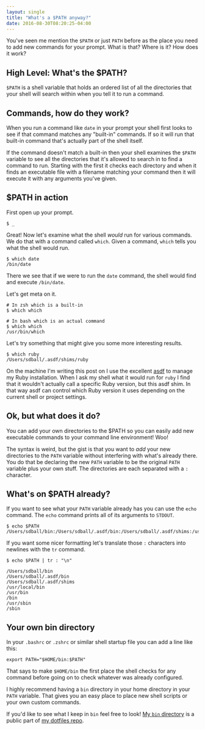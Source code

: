 ```yaml
---
layout: single
title: "What's a $PATH anyway?"
date: 2016-08-30T08:20:25-04:00
---
```


You've seen me mention the `$PATH` or just `PATH` before as the place you need
to add new commands for your prompt. What is that? Where is it? How does it work?

## High Level: What's the $PATH?

`$PATH` is a shell variable that holds an ordered list of all the directories
that your shell will search within when you tell it to run a command.

## Commands, how do they work?

When you run a command like `date` in your prompt your shell first looks to see
if that command matches any "built-in" commands. If so it will run that
built-in command that's actually part of the shell itself.

If the command doesn't match a built-in then your shell examines the `$PATH`
variable to see all the directories that it's allowed to search in to find a
command to run. Starting with the first it checks each directory and when it
finds an executable file with a filename matching your command then it will
execute it with any arguments you've given.

## $PATH in action

First open up your prompt.

```shell
$ _
```

Great! Now let's examine what the shell _would_ run for various commands. We do
that with a command called `which`. Given a command, `which` tells you what the
shell would run.

```shell
$ which date
/bin/date
```

There we see that if we were to run the `date` command, the shell would find
and execute `/bin/date`.

Let's get meta on it.

```shell
# In zsh which is a built-in
$ which which

# In bash which is an actual command
$ which which
/usr/bin/which
```

Let's try something that might give you some more interesting results.

```shell
$ which ruby
/Users/sdball/.asdf/shims/ruby
```

On the machine I'm writing this post on I use the excellent
[asdf](https://github.com/asdf-vm/asdf) to manage my Ruby installation. When I
ask my shell what it would run for `ruby` I find that it wouldn't actually call
a specific Ruby version, but this asdf shim. In that way asdf can control which
Ruby version it uses depending on the current shell or project settings.

## Ok, but what does it do?

You can add your own directories to the $PATH so you can easily add new
executable commands to your command line environment! Woo!

The syntax is weird, but the gist is that you want to _add_ your new
directories to the `PATH` variable without interfering with what's already
there. You do that be declaring the new `PATH` variable to be the original
`PATH` variable plus your own stuff. The directories are each separated with a
`:` character.

## What's on $PATH already?

If you want to see what your `PATH` variable already has you can use the `echo`
command. The `echo` command prints all of its arguments to `STDOUT`.

```shell
$ echo $PATH
/Users/sdball/bin:/Users/sdball/.asdf/bin:/Users/sdball/.asdf/shims:/usr/local/bin:/usr/bin:/bin:/usr/sbin:/sbin
```

If you want some nicer formatting let's translate those `:` characters into newlines with the `tr` command.

```shell
$ echo $PATH | tr : "\n"
```
```
/Users/sdball/bin
/Users/sdball/.asdf/bin
/Users/sdball/.asdf/shims
/usr/local/bin
/usr/bin
/bin
/usr/sbin
/sbin
```


## Your own bin directory

In your `.bashrc` or `.zshrc` or similar shell startup file you can add a line
like this:

```shell
export PATH="$HOME/bin:$PATH"
```

That says to make `$HOME/bin` the first place the shell checks for any command
before going on to check whatever was already configured.

I highly recommend having a `bin` directory in your home directory in your
`PATH` variable. That gives you an easy place to place new shell scripts or
your own custom commands.

If you'd like to see what I keep in `bin` feel free to look! [My `bin`
directory](https://github.com/sdball/dotfiles/tree/master/bin) is a public part
of [my dotfiles repo](https://github.com/sdball/dotfiles).
